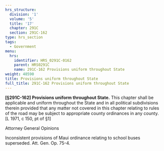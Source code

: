 ```yaml
---
hrs_structure:
  division: '1'
  volume: '5'
  title: '17'
  chapter: 291C
  section: 291C-162
type: hrs_section
tags:
  - Government
menu:
  hrs:
    identifier: HRS_0291C-0162
    parent: HRS0291C
    name: 291C-162 Provisions uniform throughout State
weight: 48590
title: Provisions uniform throughout State
full_title: 291C-162 Provisions uniform throughout State
---
```

**[§291C-162] Provisions uniform throughout State.** This chapter shall be applicable and uniform throughout the State and in all political subdivisions therein provided that any matter not covered in this chapter relating to rules of the road may be subject to appropriate county ordinances in any county. [L 1971, c 150, pt of §1]

Attorney General Opinions

Inconsistent provisions of Maui ordinance relating to school buses superseded. Att. Gen. Op. 75-4.